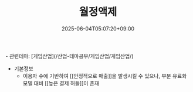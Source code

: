 ﻿---
title: "월정액제"
date: 2025-06-04T05:07:20+09:00
lastmod: 2025-06-04T05:07:20+09:00
type: docs
sidebar:
  open: true
weight: 6
---
<div style="display:none">
  <meta property="article:published_time" content="2025-06-03T20:07:20Z" />
  <meta property="article:modified_time" content="2025-06-03T20:07:20Z" />
</div>
- 관련테마: [게임산업](/산업-테마공부/게임산업/게임산업/)

- 기본정보
	- 이용자 수에 기반하여 [[안정적으로 매출]]을 발생시킬 수 있으나, 부분 유료화 모델 대비 [[높은 결제 허들]]이 존재

